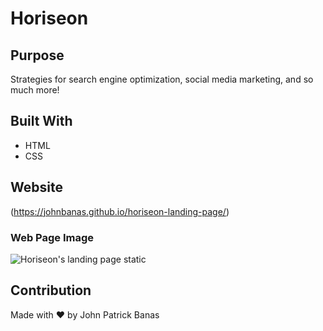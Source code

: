 # Horiseon

## Purpose
Strategies for search engine optimization, social media marketing, and so much more! 

## Built With
* HTML
* CSS

## Website

(https://johnbanas.github.io/horiseon-landing-page/)

### Web Page Image
![Horiseon's landing page static](./assets/images/Horiseon%20Marketi.png)

## Contribution
Made with :heart: by John Patrick Banas



